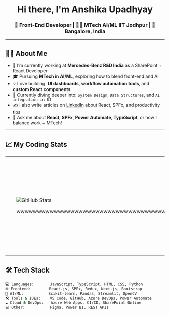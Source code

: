 <h1 align="center">Hi there, I'm Anshika Upadhyay</h1>
<h3 align="center">🚀 Front-End Developer | 👩‍💻 MTech AI/ML IIT Jodhpur | 📍 Bangalore, India</h3>


---

## 👩‍💼 About Me

- 🔭 I’m currently working at **Mercedes-Benz R&D India** as a SharePoint + React Developer  
- 🎓 Pursuing **MTech in AI/ML**, exploring how to blend front-end and AI  
- 💡 Love building: **UI dashboards**, **workflow automation tools**, and **custom React components**  
- 🌱 Currently diving deeper into: `System Design`, `Data Structures`, and `AI integration in UI`  
- ✍️ I also write articles on [LinkedIn](https://www.linkedin.com/in/anshika-upadhyay-21090716a/) about React, SPFx, and productivity tips  
- 💬 Ask me about **React**, **SPFx**, **Power Automate**, **TypeScript**, or how I balance work + MTech!

---

## 📈 My Coding Stats

<table>
  <tr>
    <td width="50%">
      <ul>
      <img src="https://github-readme-stats.vercel.app/api?username=Anshika444&show_icons=true&theme=radical" alt="GitHub Stats" />
        <p style={color:'black'}>wwwwwwwwwwwwwwwwwwwwwwwwwwwwwwwwwwwwwwwwwwwwwwwwwwwwwwwwwwwwwwwwwwwwwwwwwwwwwwwwwwwwwwwwwwwwwwwwwwwwwwwwwwwwwwwwwwwwwwwwwwwwwwwwwwwww</p>
        </ul>
    </td>
    <td width="50%">
      <ul>
         <img src="https://leetcard.jacoblin.cool/user3773y" alt="LeetCode Stats" />
         <p>Currently practicing DSA on <a href="https://leetcode.com/user3773y/">LeetCode</a> Solved 50+ problems and aiming for 150+ this year</p>
      </ul>
    </td>
  </tr>
</table>



## 🛠️ Tech Stack

```bash
💻 Languages:       JavaScript, TypeScript, HTML, CSS, Python
🌐 Frontend:        React.js, SPFx, Redux, Next.js, Bootstrap
🧠 AI/ML:           Scikit-learn, Pandas, Streamlit, OpenCV
🛠️ Tools & IDEs:    VS Code, GitHub, Azure DevOps, Power Automate
☁️ Cloud & DevOps:   Azure Web Apps, CI/CD, SharePoint Online
📊 Other:           Figma, Power BI, REST APIs



